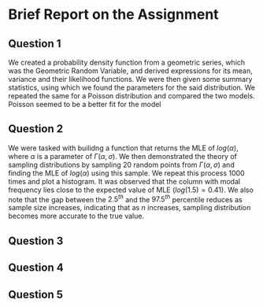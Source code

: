 # Brief Report on the Assignment

## Question 1
We created a probability density function from a geometric series, which was the Geometric Random Variable, and derived expressions for its mean, variance and their likelihood functions. We were then given some summary statistics, using which we found the parameters for the said distribution. We repeated the same for a Poisson distribution and compared the two models. Poisson seemed to be a better fit for the model 

## Question 2
We were tasked with builidng a function that returns the MLE of $log(\alpha)$, where $\alpha$ is a parameter of $\Gamma(\alpha,\sigma)$. We then demonstrated the theory of sampling distributions by sampling 20 random points from $\Gamma(\alpha, \sigma)$ and finding the MLE of $log(\alpha)$ using this sample. We repeat this process 1000 times and plot a histogram. It was observed that the column with modal frequency lies close to the expected value of MLE ($log(1.5)=0.41$). We also note that the gap between the $2.5^{th}$ and the $97.5^{th}$ percentile reduces as sample size increases, indicating that as $n$ increases, sampling distribution becomes more accurate to the true value.

## Question 3


## Question 4


## Question 5
